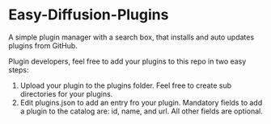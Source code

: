 # Easy-Diffusion-Plugins
A simple plugin manager with a search box, that installs and auto updates plugins from GitHub.

Plugin developers, feel free to add your plugins to this repo in two easy steps:
1. Upload your plugin to the plugins folder. Feel free to create sub directories for your plugins.
2. Edit plugins.json to add an entry fro your plugin. Mandatory fields to add a plugin to the catalog are: id, name, and url. All other fields are optional.
